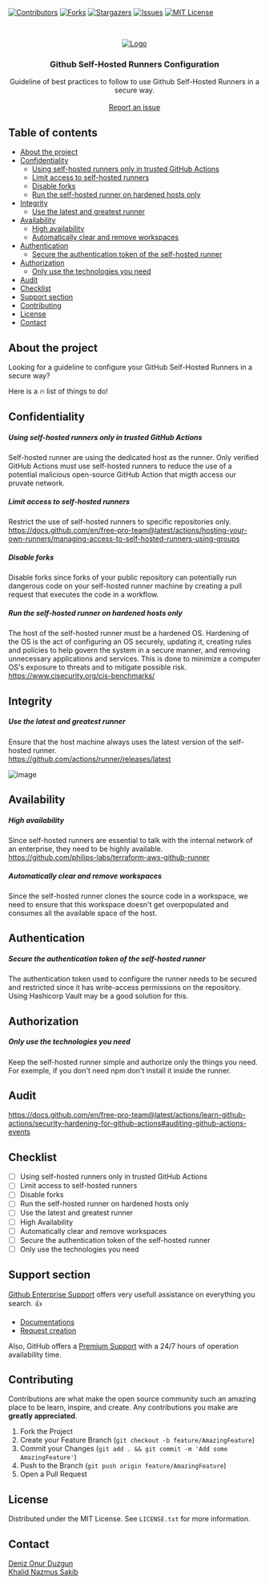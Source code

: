 [![Contributors][contributors-shield]][contributors-url]
[![Forks][forks-shield]][forks-url]
[![Stargazers][stars-shield]][stars-url]
[![Issues][issues-shield]][issues-url]
[![MIT License][license-shield]][license-url]

<!-- PROJECT LOGO -->
<br />
<p align="center">
  <a href="https://github.com/dduzgun-security/github-self-hosted-runners">
    <img src="https://github.blog/wp-content/uploads/2019/08/DL-V2-LinkedIn_FB.png?fit=1200%2C630" alt="Logo" >
  </a>

  <h3 align="center">Github Self-Hosted Runners Configuration</h3>

  <p align="center">
    Guideline of best practices to follow to use Github Self-Hosted Runners in a secure way.
    <br />
    <br />
    <a href="https://github.com/dduzgun-security/github-self-hosted-runners/issues">Report an issue</a>
  </p>
</p>


## Table of contents

<!--ts-->
   * [About the project](#about-the-project)
   * [Confidentiality](#confidentiality)
      * [Using self-hosted runners only in trusted GitHub Actions](#using-self-hosted-runners-only-in-trusted-github-actions)
      * [Limit access to self-hosted runners](#limit-access-to-self-hosted-runners)
      * [Disable forks](#disable-forks)
      * [Run the self-hosted runner on hardened hosts only](#run-the-self-hosted-runner-on-hardened-hosts-only)
   * [Integrity](#integrity)
      * [Use the latest and greatest runner](#use-the-latest-and-greatest-runner)
   * [Availability](#availability)
      * [High availability](#high-availability)
      * [Automatically clear and remove workspaces](#automatically-clear-and-remove-workspaces)
   * [Authentication](#authentication)
      * [Secure the authentication token of the self-hosted runner](#secure-the-authentication-token-of-the-self-hosted-runner)
   * [Authorization](#authorization)
      * [Only use the technologies you need](#only-use-the-technologies-you-need)
   * [Audit](#audit)
   * [Checklist](#checklist)
   * [Support section](#support-section)
   * [Contributing](#contributing)
   * [License](#license)
   * [Contact](#contact)
<!--te-->

<!-- ABOUT THE PROJECT -->
## About the project
Looking for a guideline to configure your GitHub Self-Hosted Runners in a secure way? 

Here is a :fire: list of things to do!

<!-- CONFIDENTIALITY -->
## Confidentiality
##### Using self-hosted runners only in trusted GitHub Actions
Self-hosted runner are using the dedicated host as the runner. 
Only verified GitHub Actions must use self-hosted runners to reduce the use of a potential malicious open-source GitHub Action that migth access our pruvate network.

##### Limit access to self-hosted runners
Restrict the use of self-hosted runners to specific repositories only.  
https://docs.github.com/en/free-pro-team@latest/actions/hosting-your-own-runners/managing-access-to-self-hosted-runners-using-groups

##### Disable forks
Disable forks since forks of your public repository can potentially run dangerous code on your self-hosted runner machine by creating a pull request that executes the code in a workflow.

##### Run the self-hosted runner on hardened hosts only
The host of the self-hosted runner must be a hardened OS. 
Hardening of the OS is the act of configuring an OS securely, updating it, creating rules and policies to help govern the system in a secure manner, and removing unnecessary applications and services. This is done to minimize a computer OS's exposure to threats and to mitigate possible risk.  
https://www.cisecurity.org/cis-benchmarks/ 

<!-- INTEGRITY -->
## Integrity
##### Use the latest and greatest runner
Ensure that the host machine always uses the latest version of the self-hosted runner.  
https://github.com/actions/runner/releases/latest

![image](https://user-images.githubusercontent.com/59659739/100800872-2ffc4c80-33f5-11eb-8ed5-95b3a91d863a.png)


<!-- AVAILABILITY -->
## Availability
##### High availability
Since self-hosted runners are essential to talk with the internal network of an enterprise, they need to be highly available.  
https://github.com/philips-labs/terraform-aws-github-runner

##### Automatically clear and remove workspaces
Since the self-hosted runner clones the source code in a workspace, we need to ensure that this workspace doesn't get overpopulated and consumes all the available space of the host.

<!-- AUTHENTICATION -->
## Authentication
##### Secure the authentication token of the self-hosted runner
The authentication token used to configure the runner needs to be secured and restricted since it has write-access permissions on the repository.  
Using Hashicorp Vault may be a good solution for this.

<!-- AUTHORIZATION -->
## Authorization
##### Only use the technologies you need
Keep the self-hosted runner simple and authorize only the things you need. For exemple, if you don't need npm don't install it inside the runner.

<!-- AUDIT -->
## Audit
https://docs.github.com/en/free-pro-team@latest/actions/learn-github-actions/security-hardening-for-github-actions#auditing-github-actions-events

<!-- CHECKLIST -->
## Checklist
 - [ ] Using self-hosted runners only in trusted GitHub Actions
 - [ ] Limit access to self-hosted runners
 - [ ] Disable forks
 - [ ] Run the self-hosted runner on hardened hosts only
 - [ ] Use the latest and greatest runner
 - [ ] High Availability
 - [ ] Automatically clear and remove workspaces
 - [ ] Secure the authentication token of the self-hosted runner
 - [ ] Only use the technologies you need

<!-- SUPPORT SECTION -->
## Support section
[Github Enterprise Support](https://enterprise.github.com/support) offers very usefull assistance on everything you search. :+1:

* [Documentations](https://help.github.com/en)
* [Request creation](https://enterprise.githubsupport.com/hc/en-us/requests/new)

Also, GitHub offers a [Premium Support](https://help.github.com/en/github/working-with-github-support/about-github-premium-support-for-github-enterprise-cloud) with a 24/7 hours of operation availability time.

<!-- CONTRIBUTING -->
## Contributing
Contributions are what make the open source community such an amazing place to be learn, inspire, and create. Any contributions you make are **greatly appreciated**.

1. Fork the Project
2. Create your Feature Branch (`git checkout -b feature/AmazingFeature`)
3. Commit your Changes (`git add . && git commit -m 'Add some AmazingFeature'`)
4. Push to the Branch (`git push origin feature/AmazingFeature`)
5. Open a Pull Request

<!-- LICENSE -->
## License
Distributed under the MIT License. See `LICENSE.txt` for more information.

<!-- CONTACT -->
## Contact
[Deniz Onur Duzgun](https://github.com/dduzgun-security)  
[Khalid Nazmus Sakib](https://github.com/knsakibnbc)

<!-- MARKDOWN LINKS & IMAGES -->
<!-- https://www.markdownguide.org/basic-syntax/#reference-style-links -->
[contributors-shield]: https://img.shields.io/github/contributors/dduzgun-security/github-self-hosted-runners.svg?style=flat-square
[contributors-url]: https://github.com/dduzgun-security/github-self-hosted-runners/graphs/contributors
[forks-shield]: https://img.shields.io/github/forks/dduzgun-security/github-self-hosted-runners?style=flat-square
[forks-url]: https://github.com/dduzgun-security/github-self-hosted-runners/network/members
[stars-shield]: https://img.shields.io/github/stars/dduzgun-security/github-self-hosted-runners.svg?style=flat-square
[stars-url]: https://github.com/dduzgun-security/github-self-hosted-runners/stargazers
[issues-shield]: https://img.shields.io/github/issues/dduzgun-security/github-self-hosted-runners.svg?style=flat-square
[issues-url]: https://github.com/dduzgun-security/github-self-hosted-runners/issues
[license-shield]: https://img.shields.io/github/license/dduzgun-security/github-self-hosted-runners.svg?style=flat-square
[license-url]: https://github.com/dduzgun-security/github-self-hosted-runners/blob/master/LICENSE.txt
